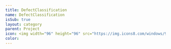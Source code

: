 ```yaml
---
title: DefectClassification
name: DefectClassification
isSub: true
layout: category
parent: Project
icon: <img width="96" height="96" src="https://img.icons8.com/windows/96/artificial-intelligence.png" alt="artificial-intelligence"/>
color:
---
```

